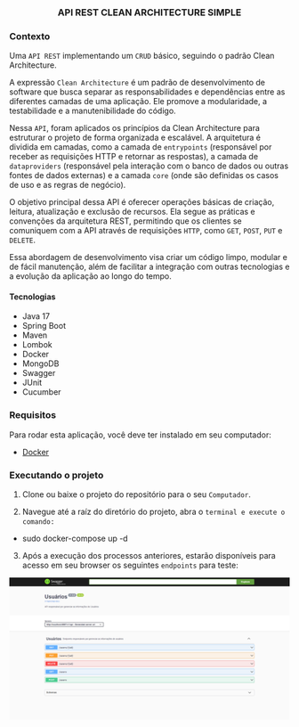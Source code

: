 <h3 align="center">
  API REST CLEAN ARCHITECTURE SIMPLE

[//]: # (  <img align="center" alt="Logo"  height="320" src="https://helpdev.com.br/wp-content/uploads/2020/05/Screenshot-from-2020-05-20-23-29-10.png" /><br>)
</h3>

[//]: # ([![Build & test]&#40;https://github.com/RodrigoAntonioCruz/wishlist/actions/workflows/build.yml/badge.svg&#41;]&#40;https://github.com/RodrigoAntonioCruz/wishlist/actions/workflows/build.yml&#41; [![codecov]&#40;https://codecov.io/gh/RodrigoAntonioCruz/wishlist/branch/main/graph/badge.svg?token=MZC7NC3OZX&#41;]&#40;https://codecov.io/gh/RodrigoAntonioCruz/wishlist&#41;)

### Contexto

Uma `API REST` implementando um `CRUD` básico, seguindo o padrão Clean Architecture.

A expressão `Clean Architecture` é um padrão de desenvolvimento de software que busca separar as responsabilidades e dependências entre as diferentes camadas de uma aplicação. Ele promove a modularidade, a testabilidade e a manutenibilidade do código.

Nessa `API`, foram aplicados os princípios da Clean Architecture para estruturar o projeto de forma organizada e escalável. A arquitetura é dividida em camadas, como a camada de `entrypoints` (responsável por receber as requisições HTTP e retornar as respostas), a camada de `dataproviders` (responsável pela interação com o banco de dados ou outras fontes de dados externas) e a camada `core` (onde são definidas os casos de uso e as regras de negócio).

O objetivo principal dessa API é oferecer operações básicas de criação, leitura, atualização e exclusão de recursos. Ela segue as práticas e convenções da arquitetura REST, permitindo que os clientes se comuniquem com a API através de requisições `HTTP`, como `GET`, `POST`, `PUT` e `DELETE`.

Essa abordagem de desenvolvimento visa criar um código limpo, modular e de fácil manutenção, além de facilitar a integração com outras tecnologias e a evolução da aplicação ao longo do tempo.

<h4>Tecnologias</h4>
<ul>
  <li> Java 17
  <li> Spring Boot 
  <li> Maven
  <li> Lombok
  <li> Docker
  <li> MongoDB
  <li> Swagger
  <li> JUnit
  <li> Cucumber
</ul>

### Requisitos

Para rodar esta aplicação, você deve ter instalado em seu computador:

<ul>  
   <li><a href="https://docs.docker.com/get-started/" target="_blank">Docker</a>
</ul>

### Executando o projeto

1. Clone ou baixe o projeto do repositório para o seu `Computador`.

2. Navegue até a raíz do diretório do projeto, abra o `terminal e execute o comando:`
<ul>
   <li> sudo docker-compose up -d
</ul>

3. Após a execução dos processos anteriores, estarão disponíveis para acesso em seu browser os seguintes `endpoints` para teste:
   
<a href="http://localhost:8887/v1/api/swagger-ui/index.html" target="_blank" title="Clique e navegue!">
<img align="center" src="https://raw.githubusercontent.com/RodrigoAntonioCruz/assets/main/users-api.png" /></a>

